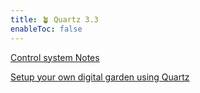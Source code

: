 ```yaml
---
title: 🪴 Quartz 3.3
enableToc: false
---
```


[Control system Notes](control_systems/控制系統)

[Setup your own digital garden using Quartz](notes/setup.md)